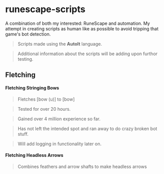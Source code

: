 # runescape-scripts
A combination of both my interested: RuneScape and automation. My attempt in creating scripts as human like as possible to avoid tripping that game's bot detection.

> Scripts made using the __AutoIt__ language.

> Additional information about the scripts will be adding upon furthor testing.

## Fletching

#### Fletching Stringing Bows
> Fletches [bow (u)] to [bow]

> Tested for over 20 hours.

> Gained over 4 million experience so far.

> Has not left the intended spot and ran away to do crazy broken bot stuff.

> Will add logging in functionality later on.

#### Fletching Headless Arrows
> Combines feathers and arrow shafts to make headless arrows
